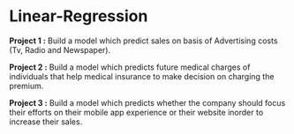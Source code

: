 # Linear-Regression
**Project 1 :** Build a model which predict sales on basis of Advertising costs (Tv, Radio and Newspaper).

**Project 2 :** Build a model which predicts future medical charges of individuals that help medical insurance to make decision on charging the premium.

**Project 3 :** Build a model which predicts  whether the company should focus their efforts on their mobile app experience or their website inorder to increase their sales.
